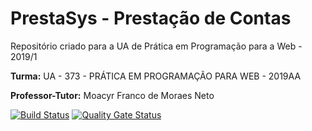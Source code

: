 # PrestaSys - Prestação de Contas
Repositório criado para a UA de Prática em Programação para a Web - 2019/1

**Turma:** UA - 373 - PRÁTICA EM PROGRAMAÇÃO PARA WEB - 2019AA

**Professor-Tutor:** Moacyr Franco de Moraes Neto

[![Build Status](https://dev.azure.com/cristianfernandes/PrestaSys/_apis/build/status/PrestaSys%20CI?branchName=master)](https://dev.azure.com/cristianfernandes/PrestaSys/_build/latest?definitionId=5&branchName=master)
[![Quality Gate Status](https://sonarcloud.io/api/project_badges/measure?project=cristian-fernandes_PrestaSys&metric=alert_status)](https://sonarcloud.io/dashboard?id=cristian-fernandes_PrestaSys)